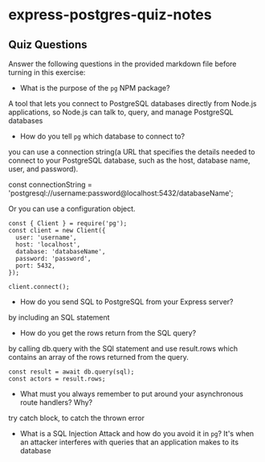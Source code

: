 # express-postgres-quiz-notes

## Quiz Questions

Answer the following questions in the provided markdown file before turning in this exercise:

- What is the purpose of the `pg` NPM package?

A tool that lets you connect to PostgreSQL databases directly from Node.js applications,
so Node.js can talk to, query, and manage PostgreSQL databases

- How do you tell `pg` which database to connect to?

you can use a connection string(a URL that specifies the details needed to connect to your PostgreSQL database,
such as the host, database name, user, and password).

const connectionString = 'postgresql://username:password@localhost:5432/databaseName';

Or you can use a configuration object.

```tsx
const { Client } = require('pg');
const client = new Client({
  user: 'username',
  host: 'localhost',
  database: 'databaseName',
  password: 'password',
  port: 5432,
});

client.connect();
```

- How do you send SQL to PostgreSQL from your Express server?

by including an SQL statement

- How do you get the rows return from the SQL query?

by calling db.query with the SQl statement and use result.rows which contains an array of the rows returned from the query.

```tsx
const result = await db.query(sql);
const actors = result.rows;
```

- What must you always remember to put around your asynchronous route handlers? Why?

try catch block, to catch the thrown error

- What is a SQL Injection Attack and how do you avoid it in `pg`?
  It's when an attacker interferes with queries that an application makes to its database
